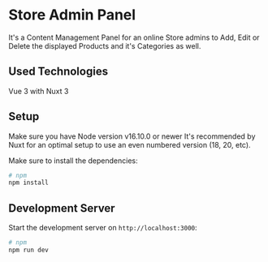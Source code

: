 # Store Admin Panel 

It's a Content Management Panel for an online Store admins to Add, Edit or Delete the displayed Products and it's Categories as well.

## Used Technologies

Vue 3 with Nuxt 3

## Setup

Make sure you have Node version v16.10.0 or newer 
It's recommended by Nuxt for an optimal setup to use an even numbered version (18, 20, etc).

Make sure to install the dependencies:

```bash
# npm
npm install
```

## Development Server

Start the development server on `http://localhost:3000`:

```bash
# npm
npm run dev
```


